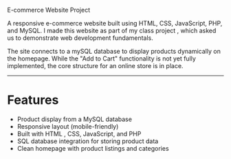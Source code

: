 E-commerce Website Project

A responsive e-commerce website built using HTML, CSS, JavaScript, PHP, and MySQL. I made this website as part of my class project , which asked us to demonstrate web development fundamentals.

The site connects to a mySQL database  to display products dynamically on the homepage. While the "Add to Cart" functionality is not yet fully implemented, the core structure for an online store is in place.

---

# Features

- Product display  from a MySQL database
- Responsive layout (mobile-friendly)
- Built with  HTML , CSS, JavaScript, and PHP
- SQL database integration for storing product data
- Clean homepage with product listings and categories

